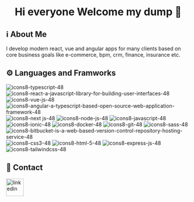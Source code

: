 <div align="center">
  <h1>Hi everyone Welcome my dump 👋</h1>
</div>

## ℹ️ About Me
I develop modern react, vue and angular apps for many clients based on core business goals like e-commerce, bpm, crm, finance, insurance etc.

## ⚙️ Languages and Framworks
![icons8-typescript-48](https://user-images.githubusercontent.com/45968094/203043027-9cc1cf7e-04d1-4e45-8e09-f0d7761c6737.png)
![icons8-react-a-javascript-library-for-building-user-interfaces-48](https://user-images.githubusercontent.com/45968094/203042583-d3b80289-dc3a-4f58-bc24-5b5166528226.png)
![icons8-vue-js-48](https://user-images.githubusercontent.com/45968094/203042691-bcb05ca0-f7b6-467b-8aaa-76be2e26d25c.png)
![icons8-angular-a-typescript-based-open-source-web-application-framework-48](https://user-images.githubusercontent.com/45968094/203046477-830acc83-a4f8-4da8-895f-8034fc03a864.png)
![icons8-next js-48](https://user-images.githubusercontent.com/45968094/203047524-e0e312fc-21e9-44e4-819f-dbd0c452cc66.png)
![icons8-node-js-48](https://user-images.githubusercontent.com/45968094/203046248-588f39c1-5a29-4da4-908b-710e8299ec0d.png)
![icons8-javascript-48](https://user-images.githubusercontent.com/45968094/203042816-8f26a9f2-81e2-4cb0-ac08-87af62726dcf.png)
![icons8-ionic-48](https://user-images.githubusercontent.com/45968094/203043187-2ff28bf4-42e6-4220-93c7-ad28a3090bcc.png)
![icons8-docker-48](https://user-images.githubusercontent.com/45968094/203043265-7a26035a-2768-4829-91bd-ea99ab25fb37.png)
![icons8-git-48](https://user-images.githubusercontent.com/45968094/203043935-7671e4b3-0559-4e62-b9d9-db056d7d37f6.png)
![icons8-sass-48](https://user-images.githubusercontent.com/45968094/203043940-6f4b8bf6-b16e-44c5-b140-03fa9727c6b1.png)
![icons8-bitbucket-is-a-web-based-version-control-repository-hosting-service-48](https://user-images.githubusercontent.com/45968094/203045015-82b11bbd-245e-43da-836f-22809d64a824.png)
![icons8-css3-48](https://user-images.githubusercontent.com/45968094/203043944-a1238d77-7a36-4f75-9ad9-a465abe3664f.png)
![icons8-html-5-48](https://user-images.githubusercontent.com/45968094/203043948-f3655d24-258f-47b6-9cb8-6d40e5cca145.png)
![icons8-express-js-48](https://user-images.githubusercontent.com/45968094/203043951-0565fd61-d8fb-4944-9cc3-c7c68a2ca839.png)
![icons8-tailwindcss-48](https://user-images.githubusercontent.com/45968094/203045012-0ae77ac9-affc-4993-829c-a85a8018a0d4.png)

## 📧 Contact
<a href="https://www.linkedin.com/in/tayfun-taylan"><img width="48px" height="48px" src="https://user-images.githubusercontent.com/12871066/203302514-3640ced9-8d37-416f-a57c-fa5623d8cbdb.gif" alt="linkedin"/>
</a>

